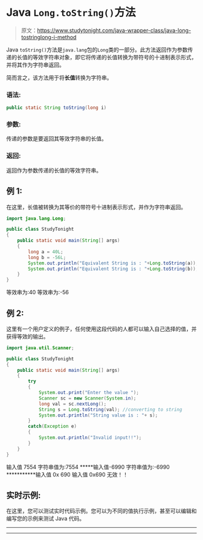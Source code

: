 # Java `Long.toString()`方法

> 原文：<https://www.studytonight.com/java-wrapper-class/java-long-tostringlong-i-method>

Java `toString()`方法是`java.lang`包的`Long`类的一部分。此方法返回作为参数传递的长值的等效字符串对象，即它将传递的长值转换为带符号的十进制表示形式，并将其作为字符串返回。

简而言之，该方法用于将**长值**转换为字符串。

### 语法:

```java
public static String toString(long i) 
```

### 参数:

传递的参数是要返回其等效字符串的长值。

### 返回:

返回作为参数传递的长值的等效字符串。

## 例 1:

在这里，长值被转换为其等价的带符号十进制表示形式，并作为字符串返回。

```java
import java.lang.Long;

public class StudyTonight
{  
	public static void main(String[] args)
	{  
		long a = 40L;
		long b = -56L;
		System.out.println("Equivalent String is : "+Long.toString(a));   
		System.out.println("Equivalent String is : "+Long.toString(b));   
	}  
} 
```

等效串为:40
等效串为:-56

## 例 2:

这里有一个用户定义的例子，任何使用这段代码的人都可以输入自己选择的值，并获得等效的输出。

```java
import java.util.Scanner;  

public class StudyTonight
{  
	public static void main(String[] args) 
	{  
		try
		{
			System.out.print("Enter the value ");  
			Scanner sc = new Scanner(System.in);  
			long val = sc.nextLong();  
			String s = Long.toString(val); //converting to string
			System.out.println("String value is : "+ s);  
		}
		catch(Exception e)
		{
			System.out.println("Invalid input!!");
		}
	}  
}
```

输入值 7554
字符串值为:7554
*****输入值-6990
字符串值为:-6990
***********输入值 0x 690
输入值 0x690
无效！！

## 实时示例:

在这里，您可以测试实时代码示例。您可以为不同的值执行示例，甚至可以编辑和编写您的示例来测试 Java 代码。

* * *

* * *